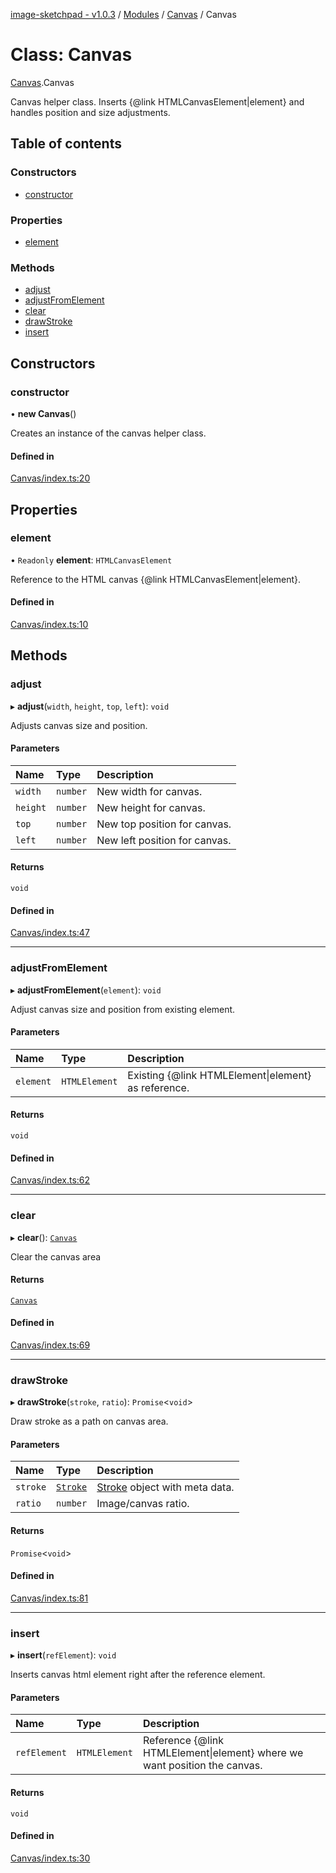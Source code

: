 [image-sketchpad - v1.0.3](../index.md) / [Modules](../modules.md) / [Canvas](../modules/Canvas.md) / Canvas

# Class: Canvas

[Canvas](../modules/Canvas.md).Canvas

Canvas helper class. Inserts {@link HTMLCanvasElement|element} and handles position and size adjustments.

## Table of contents

### Constructors

- [constructor](Canvas.Canvas-1.md#constructor)

### Properties

- [element](Canvas.Canvas-1.md#element)

### Methods

- [adjust](Canvas.Canvas-1.md#adjust)
- [adjustFromElement](Canvas.Canvas-1.md#adjustfromelement)
- [clear](Canvas.Canvas-1.md#clear)
- [drawStroke](Canvas.Canvas-1.md#drawstroke)
- [insert](Canvas.Canvas-1.md#insert)

## Constructors

### constructor

• **new Canvas**()

Creates an instance of the canvas helper class.

#### Defined in

[Canvas/index.ts:20](https://github.com/CSoellinger/image-sketchpad/blob/main/src/Canvas/index.ts#L20)

## Properties

### element

• `Readonly` **element**: `HTMLCanvasElement`

Reference to the HTML canvas {@link HTMLCanvasElement|element}.

#### Defined in

[Canvas/index.ts:10](https://github.com/CSoellinger/image-sketchpad/blob/main/src/Canvas/index.ts#L10)

## Methods

### adjust

▸ **adjust**(`width`, `height`, `top`, `left`): `void`

Adjusts canvas size and position.

#### Parameters

| Name | Type | Description |
| :------ | :------ | :------ |
| `width` | `number` | New width for canvas. |
| `height` | `number` | New height for canvas. |
| `top` | `number` | New top position for canvas. |
| `left` | `number` | New left position for canvas. |

#### Returns

`void`

#### Defined in

[Canvas/index.ts:47](https://github.com/CSoellinger/image-sketchpad/blob/main/src/Canvas/index.ts#L47)

___

### adjustFromElement

▸ **adjustFromElement**(`element`): `void`

Adjust canvas size and position from existing element.

#### Parameters

| Name | Type | Description |
| :------ | :------ | :------ |
| `element` | `HTMLElement` | Existing {@link HTMLElement\|element} as reference. |

#### Returns

`void`

#### Defined in

[Canvas/index.ts:62](https://github.com/CSoellinger/image-sketchpad/blob/main/src/Canvas/index.ts#L62)

___

### clear

▸ **clear**(): [`Canvas`](Canvas.Canvas-1.md)

Clear the canvas area

#### Returns

[`Canvas`](Canvas.Canvas-1.md)

#### Defined in

[Canvas/index.ts:69](https://github.com/CSoellinger/image-sketchpad/blob/main/src/Canvas/index.ts#L69)

___

### drawStroke

▸ **drawStroke**(`stroke`, `ratio`): `Promise`<`void`\>

Draw stroke as a path on canvas area.

#### Parameters

| Name | Type | Description |
| :------ | :------ | :------ |
| `stroke` | [`Stroke`](../modules/Canvas.md#stroke) | [Stroke](../modules/Canvas.md#stroke) object with meta data. |
| `ratio` | `number` | Image/canvas ratio. |

#### Returns

`Promise`<`void`\>

#### Defined in

[Canvas/index.ts:81](https://github.com/CSoellinger/image-sketchpad/blob/main/src/Canvas/index.ts#L81)

___

### insert

▸ **insert**(`refElement`): `void`

Inserts canvas html element right after the reference element.

#### Parameters

| Name | Type | Description |
| :------ | :------ | :------ |
| `refElement` | `HTMLElement` | Reference {@link HTMLElement\|element} where we want position the canvas. |

#### Returns

`void`

#### Defined in

[Canvas/index.ts:30](https://github.com/CSoellinger/image-sketchpad/blob/main/src/Canvas/index.ts#L30)
